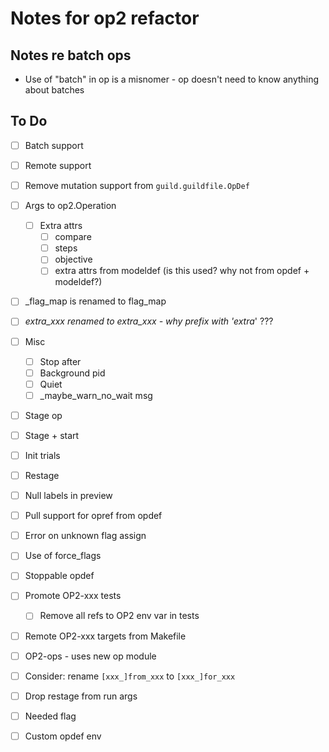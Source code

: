 # Notes for op2 refactor

## Notes re batch ops

- Use of "batch" in op is a misnomer - op doesn't need to know
  anything about batches

## To Do

- [ ] Batch support
- [ ] Remote support
- [ ] Remove mutation support from `guild.guildfile.OpDef`

- [ ] Args to op2.Operation
  - [ ] Extra attrs
    - [ ] compare
    - [ ] steps
    - [ ] objective
    - [ ] extra attrs from modeldef (is this used? why not from opdef + modeldef?)

- [ ] _flag_map is renamed to flag_map
- [ ] _extra_xxx renamed to extra_xxx - why prefix with 'extra_' ???

- [ ] Misc
  - [ ] Stop after
  - [ ] Background pid
  - [ ] Quiet
  - [ ] _maybe_warn_no_wait msg

- [ ] Stage op
- [ ] Stage + start
- [ ] Init trials
- [ ] Restage

- [ ] Null labels in preview

- [ ] Pull support for opref from opdef

- [ ] Error on unknown flag assign
- [ ] Use of force_flags

- [ ] Stoppable opdef

- [ ] Promote OP2-xxx tests
  - [ ] Remove all refs to OP2 env var in tests

- [ ] Remote OP2-xxx targets from Makefile

- [ ] OP2-ops - uses new op module

- [ ] Consider: rename `[xxx_]from_xxx` to `[xxx_]for_xxx`

- [ ] Drop restage from run args

- [ ] Needed flag

- [ ] Custom opdef env
